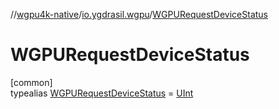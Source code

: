 //[wgpu4k-native](../../../index.md)/[io.ygdrasil.wgpu](../index.md)/[WGPURequestDeviceStatus](index.md)

# WGPURequestDeviceStatus

[common]\
typealias [WGPURequestDeviceStatus](index.md) = [UInt](https://kotlinlang.org/api/core/kotlin-stdlib/kotlin/-u-int/index.html)
